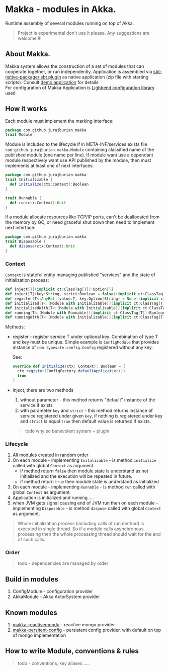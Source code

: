 # Makka - modules in Akka.
Runtime assembly of several modules running on top of Akka.
>Project is experimental don't use it please. Any suggestions are welcome !!!

## About Makka.
Makka system allows the construction of a set of modules that can cooperate together, or run independently.
Application is assembled via [sbt-native-packager sbt plugin](https://github.com/sbt/sbt-native-packager)
as native application (zip file with starting scripts). Consult [demo application](https://github.com/JurajBurian/makka-demo) for details.<br/>
For configuration of Makka Application is [Lighbend configuration library](https://github.com/typesafehub/config) used
## How it works
Each module must implement the marking interface:
```Scala
package com.github.jurajburian.makka
trait Module
```
Module is included to the lifecycle if in META-INF/services exists file `com.github.jurajburian.makka.Module` 
containing classified name of the published module (one name per line).
If module want use a dependant module respectively want use API published by the module, then must implements
at least one of next interfaces:
```Scala
package com.github.jurajburian.makka
trait Initializable {
  def initialize(ctx:Context):Boolean
}

trait Runnable {
  def run(ctx:Context):Unit
}
```
If a module allocate resources like TCP/IP ports, can't be deallocated from the memory by GC,
 or need graceful shut down then need to implement next interface:
```Scala
package com.github.jurajburian.makka
trait Disposable {
  def dispose(ctx:Context):Unit
}
```
### Context
`Context` is stateful entity managing published "services" and the state of initialization process:
```Scala
def inject[T](implicit ct:ClassTag[T]):Option[T]
def inject[T](key:String, strict:Boolean = false)(implicit ct:ClassTag[T]):Option[T]
def register[T<:AnyRef](value:T, key:Option[String] = None)(implicit ct:ClassTag[T])
def initialized[T<:(Module with Initializable)](implicit ct:ClassTag[T]):Boolean
def initializedWith[T<:(Module with Initializable)](implicit ct:ClassTag[T]):With
def running[T<:(Module with Runnable)](implicit ct:ClassTag[T]):Boolean
def runningWith[T<:(Module with Initializable)](implicit ct:ClassTag[T]):With
```
Methods:
* register - register service T under optional key. Combination of type T and key must be unique.
Simple example is `ConfigModule` that provides instance of `com.typesafe.config.Config` registered without any key.

	See:
	```Scala
	override def initialize(ctx: Context): Boolean = {
	  ctx.register(ConfigFactory.defaultApplication())
	  true
	}
	```
* inject, there are two methods
	1. without parameter - this method returns "default" instance of the service if exists
	2. with parameter `key` and `strict` - this method returns instance of service registered under given `key`,
	if nothing is registered under key and `strict` is equal `true` then default value is returned if exists.
	> todo why so benevolent system + plugin

### Lifecycle
1. All modules created in random order
2. On each module - implementing `Initalizable` - is method `initialize` called with global `Context` as argument.
	* if method return `false` then module state is understand as not initialized and the execution will be repeated in future.
	* if method return `true` then module state is understand as initialized
3. On each module - implementing `Runnable` - is method `run` called with global `Context` as argument.
4. Application is initialized and running ....
5. when JVM gets signal causing end of JVM run then on each module - implementing `Disposable` -
is method `dispose` called with global `Context` as argument.

> Whole initialization process (including calls of run method) is executed in single thread.
 So if a module calls asynchronous processing then the whole processing thread should wait for the end of such calls.

### Order
>todo - dependencies are managed by order

## Build in modules
1. ConfigModule - configuration provider
2. AkkaModule - Akka ActorSystem provider
## Known modules
1. [makka-reactivemondo](https://github.com/JurajBurian/makka-reactivemondo) - reactive mongo provider
2. [makka-persitent-config](https://github.com/JurajBurian/makka-persistent-config) - persistent config provider, with default on top of mongo implementation

## How to write Module, conventions & rules
>todo - conventions, key aliases .....
   


